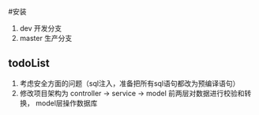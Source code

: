 #安装
1. dev 开发分支
2. master 生产分支

## todoList

1. 考虑安全方面的问题（sql注入，准备把所有sql语句都改为预编译语句）
2. 修改项目架构为  controller -> service -> model 前两层对数据进行校验和转换， model层操作数据库
